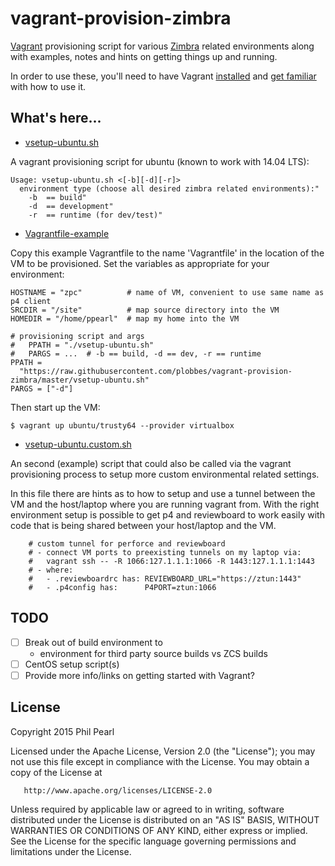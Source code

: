 # vagrant-provision-zimbra
[Vagrant](https://www.vagrantup.com/) provisioning script for various [Zimbra](https://www.zimbra.com/) related environments along with examples, notes and hints on getting things up and running.

In order to use these, you'll need to have Vagrant [installed](https://www.vagrantup.com/downloads.html) and [get familiar](https://docs.vagrantup.com/v2/) with how to use it.

## What's here...

* [vsetup-ubuntu.sh](vsetup-ubuntu.sh)

A vagrant provisioning script for ubuntu (known to work with 14.04 LTS):
```
Usage: vsetup-ubuntu.sh <[-b][-d][-r]>
  environment type (choose all desired zimbra related environments):"
    -b  == build"
    -d  == development"
    -r  == runtime (for dev/test)"
```

* [Vagrantfile-example](Vagrantfile-example)

Copy this example Vagrantfile to the name 'Vagrantfile' in the location of the VM to be provisioned.  Set the variables as appropriate for your environment:

```
HOSTNAME = "zpc"          # name of VM, convenient to use same name as p4 client
SRCDIR = "/site"          # map source directory into the VM
HOMEDIR = "/home/ppearl"  # map my home into the VM

# provisioning script and args
#   PPATH = "./vsetup-ubuntu.sh"
#   PARGS = ...  # -b == build, -d == dev, -r == runtime
PPATH =
  "https://raw.githubusercontent.com/plobbes/vagrant-provision-zimbra/master/vsetup-ubuntu.sh"
PARGS = ["-d"]
```

Then start up the VM:

```console
$ vagrant up ubuntu/trusty64 --provider virtualbox
```

* [vsetup-ubuntu.custom.sh](vsetup-ubuntu.custom.sh)

An second (example) script that could also be called via the vagrant provisioning process to setup more custom environmental related settings.

In this file there are hints as to how to setup and use a tunnel between the VM and the host/laptop where you are running vagrant from.  With the right environment setup is possible to get p4 and reviewboard to work easily with code that is being shared between your host/laptop and the VM.

```
    # custom tunnel for perforce and reviewboard
    # - connect VM ports to preexisting tunnels on my laptop via:
    #   vagrant ssh -- -R 1066:127.1.1.1:1066 -R 1443:127.1.1.1:1443
    # - where:
    #   - .reviewboardrc has: REVIEWBOARD_URL="https://ztun:1443"
    #   - .p4config has:      P4PORT=ztun:1066
```

## TODO

- [ ] Break out of build environment to
  - environment for third party source builds vs ZCS builds
- [ ] CentOS setup script(s)
- [ ] Provide more info/links on getting started with Vagrant?

## License

   Copyright 2015 Phil Pearl

   Licensed under the Apache License, Version 2.0 (the "License");
   you may not use this file except in compliance with the License.
   You may obtain a copy of the License at

       http://www.apache.org/licenses/LICENSE-2.0

   Unless required by applicable law or agreed to in writing, software
   distributed under the License is distributed on an "AS IS" BASIS,
   WITHOUT WARRANTIES OR CONDITIONS OF ANY KIND, either express or implied.
   See the License for the specific language governing permissions and
   limitations under the License.
